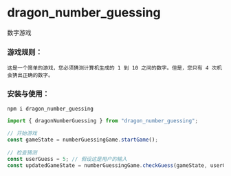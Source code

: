 # dragon_number_guessing
 数字游戏

### 游戏规则：
    这是一个简单的游戏，您必须猜测计算机生成的 1 到 10 之间的数字。但是，您只有 4 次机会猜出正确的数字。
### 安装与使用：

``` js
npm i dragon_number_guessing

import { dragonNumberGuessing } from "dragon_number_guessing";

// 开始游戏  
const gameState = numberGuessingGame.startGame();  
  
// 检查猜测  
const userGuess = 5; // 假设这是用户的输入  
const updatedGameState = numberGuessingGame.checkGuess(gameState, userGuess);

